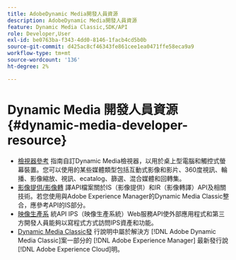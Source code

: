 ```yaml
---
title: AdobeDynamic Media開發人員資源
description: AdobeDynamic Media開發人員資源
feature: Dynamic Media Classic,SDK/API
role: Developer,User
exl-id: be0763ba-f343-4dd0-8146-1facb4cd5b0b
source-git-commit: d425ac8cf46343fe861cee1ea0471ffe58eca9a9
workflow-type: tm+mt
source-wordcount: '136'
ht-degree: 2%

---
```


# Dynamic Media 開發人員資源{#dynamic-media-developer-resource}

* [檢視器參考](/help/aem-viewers-ref/homeviewers.md)<!-- (https://experienceleague.adobe.com/docs/dynamic-media-developer-resources/library/homeviewers.html) -->
指南自訂Dynamic Media檢視器，以用於桌上型電腦和觸控式螢幕裝置。您可以使用的某些媒體類型包括互動式影像和影片、360度視訊、輪播、影像縮放、視訊、ecatalog、篩選、混合媒體和回轉集。
* [影像提供/影像轉](/help/aem-is-ir-api/homeisir.md)<!-- (https://experienceleague.adobe.com/docs/dynamic-media-developer-resources/image-serving-api/homeisir.html) -->
譯API檔案關於IS（影像提供）和IR（影像轉譯）API及相關技術。若您使用與Adobe Experience Manager的Dynamic Media Classic整合，應參考API的IS部分。
* [映像生產系](/help/aem-ips-api/c-overview.md)
統API IPS（映像生產系統）Web服務API使外部應用程式和第三方開發人員能夠以寫程式方式訪問IPS資產和功能。
* [Dynamic Media Classic發](/help/s7-release-notes/s7rn2017.md)
行說明中屬於解決方 [!DNL Adobe Dynamic Media Classic]案一部分的 [!DNL Adobe Experience Manager] 最新發行說 [!DNL Adobe Experience Cloud]明。
